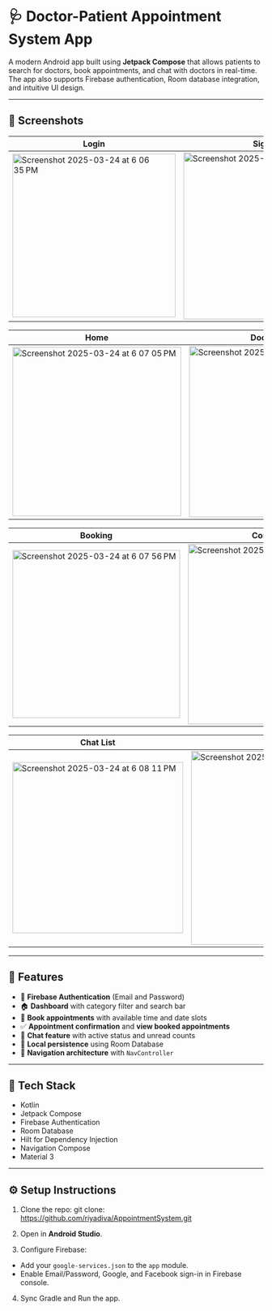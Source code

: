 # 🩺 Doctor-Patient Appointment System App

A modern Android app built using **Jetpack Compose** that allows patients to search for doctors, book appointments, and chat with doctors in real-time. The app also supports Firebase authentication, Room database integration, and intuitive UI design.

---

## 📱 Screenshots

| Login | Signup |
|-------|--------|
| <img width="322" alt="Screenshot 2025-03-24 at 6 06 35 PM" src="https://github.com/user-attachments/assets/1574232f-9fe7-47c3-ae17-47d70f8a5172" /> | <img width="329" alt="Screenshot 2025-03-24 at 6 06 43 PM" src="https://github.com/user-attachments/assets/9622f81e-2f98-408c-97f0-913153a58eeb"/>|

| Home | Doctors List |Search |
|------|---------------------|---------------------|
| <img width="333" alt="Screenshot 2025-03-24 at 6 07 05 PM" src="https://github.com/user-attachments/assets/7e69203d-4ee5-4d92-aef4-a1924cc71c56" />| <img width="337" alt="Screenshot 2025-03-24 at 6 07 13 PM" src="https://github.com/user-attachments/assets/cca9443b-4ad4-460d-b9ce-123e52b54312" />|<img width="335" alt="Screenshot 2025-03-24 at 6 07 33 PM" src="https://github.com/user-attachments/assets/659814a5-1cbc-4f81-871f-3e2d1f07a383" />|


| Booking | Confirmation | Appointments |
|---------|--------------|--------------|
| <img width="331" alt="Screenshot 2025-03-24 at 6 07 56 PM" src="https://github.com/user-attachments/assets/6b2e8128-fc3b-4695-962b-d1594fe00e50" />| <img width="355" alt="Screenshot 2025-03-24 at 6 08 03 PM" src="https://github.com/user-attachments/assets/bc5c59c6-1fed-49bb-8fea-29a61fbbd301" />| <img width="344" alt="Screenshot 2025-03-24 at 6 07 46 PM" src="https://github.com/user-attachments/assets/174ccfc8-2d41-40a4-b935-f7c5ffeca368" />|

| Chat List | Chat Detail | Chat Detail |
|-----------|-------------|-------------|
| <img width="337" alt="Screenshot 2025-03-24 at 6 08 11 PM" src="https://github.com/user-attachments/assets/1ffa126a-bd65-49a1-8fe8-462dddebfc48" />| <img width="382" alt="Screenshot 2025-03-24 at 6 08 31 PM" src="https://github.com/user-attachments/assets/28c2f43c-97e0-4e79-952c-e6f746407f5b" />|<img width="347" alt="Screenshot 2025-03-24 at 6 08 36 PM" src="https://github.com/user-attachments/assets/392554ba-c8e2-4551-b1bb-12a88d15e693" />|

---

## 🚀 Features

- 🔐 **Firebase Authentication** (Email and Password)
- 🏠 **Dashboard** with category filter and search bar
- 📅 **Book appointments** with available time and date slots
- ✅ **Appointment confirmation** and **view booked appointments**
- 💬 **Chat feature** with active status and unread counts
- 💾 **Local persistence** using Room Database
- 🧭 **Navigation architecture** with `NavController`

---

## 🧱 Tech Stack

- Kotlin
- Jetpack Compose
- Firebase Authentication
- Room Database
- Hilt for Dependency Injection
- Navigation Compose
- Material 3

---

## ⚙️ Setup Instructions

1. Clone the repo:
git clone: https://github.com/riyadiva/AppointmentSystem.git


2. Open in **Android Studio**.

3. Configure Firebase:
- Add your `google-services.json` to the `app` module.
- Enable Email/Password, Google, and Facebook sign-in in Firebase console.

4. Sync Gradle and Run the app.




